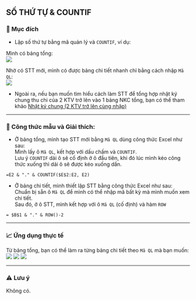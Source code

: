 ## SỐ THỨ TỰ & COUNTIF
### 🎯 Mục đích
- Lập số thứ tự bằng mã quản lý và `COUNTIF`, ví dụ:  

Mình có bảng tổng:  
![](https://github.com/minhtu162/ExcelLab/blob/main/Uploads/STT%26COUNTIF.1.png)  

Nhờ có STT mới, mình có được bảng chi tiết nhanh chỉ bằng cách nhập `Mã QL`:  
![](https://github.com/minhtu162/ExcelLab/blob/main/Uploads/STT%26COUNTIF.2.png)  

- Ngoài ra, nếu bạn muốn tìm hiểu cách làm STT để tổng hợp nhật ký chung thu chi của 2 KTV trở lên vào 1 bảng NKC tổng, bạn có thể tham khảo [Nhật ký chung (2 KTV trở lên cùng nhập)](https://github.com/minhtu162/LittleExcelLab/blob/main/Systems/Nh%E1%BA%ADt%20k%C3%BD%20chung%20(2%20KTV%20tr%E1%BB%9F%20l%C3%AAn%20c%C3%B9ng%20nh%E1%BA%ADp).md)

---

### 📐 Công thức mẫu và Giải thích:
- Ở bảng tổng, mình tạo STT mới bằng `Mã QL` dùng công thức Excel như sau:  
Mình lấy ô `Mã QL`, kết hợp với dấu chấm và `COUNTIF`.  
Lưu ý `COUNTIF` dải ô sẽ cố định ở ô đầu tiên, khi đó lúc mình kéo công thức xuống thì dải ô sẽ được kéo xuống dần.  
```excel
=E2 & "." & COUNTIF($E$2:E2, E2)
```  
- Ở bảng chi tiết, mình thiết lập STT bằng công thức Excel như sau:  
Chuẩn bị sẵn ô `Mã QL` để mình có thể nhập mã bất kỳ mà mình muốn xem chi tiết.  
Sau đó, ở ô STT, mình kết hợp với ô `Mã QL` (cố định) và hàm `ROW`  
```excel
= $B$1 & "." & ROW()-2
```

---

### 📈 Ứng dụng thực tế
Từ bảng tổng, bạn có thể làm ra từng bảng chi tiết theo `Mã QL` mà bạn muốn:
![](https://github.com/minhtu162/ExcelLab/blob/main/Uploads/STT%26COUNTIF.2.png)
![](https://github.com/minhtu162/ExcelLab/blob/main/Uploads/STT%26COUNTIF.3.png)
![](https://github.com/minhtu162/ExcelLab/blob/main/Uploads/STT%26COUNTIF.4.png)

---

### ⚠️ Lưu ý
Không có.
